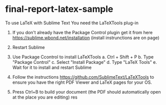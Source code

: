 final-report-latex-sample
=========================

To use LaTeX with Sublime Text
You need the LaTeXTools plug-in

1. If you don't already have the Package Control plugin get it from here https://sublime.wbond.net/installation (install instrunctions are on page)
2. Restart Sublime

3. Use Package Ccontrol to install LaTeXTools
  a. Ctrl + Shift + P
  b. Type "Package Control"
  c. Select "Install Package"
  d. Type "LaTeX Tools"
  e. Wait for it to install and restart Sublime


4. Follow the instructions https://github.com/SublimeText/LaTeXTools to ensure you have the right PDF Viewer and LaTeX pages for your OS.

5. Press Ctrl+B to build your document (the PDF should automatically open at the place you are editing)
res